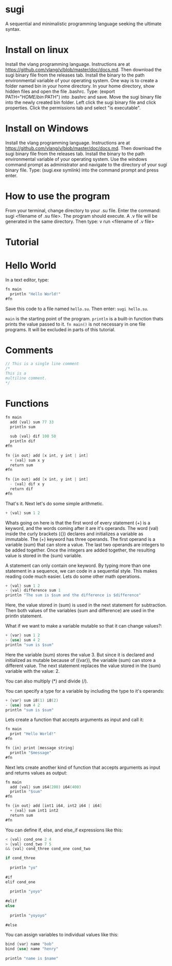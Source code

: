# sugi
A sequential and minimalistic programming language seeking the ultimate syntax.

# Install on linux
Install the vlang programming language. Instructions are at https://github.com/vlang/v/blob/master/doc/docs.md.
Then download the sugi binary file from the releases tab.
Install the binary to the path environmental variable of your operating system.
One way is to create a folder named bin in your home directory.
In your home directory, show hidden files and open the file .bashrc.
Type: (export PATH="$HOME/bin:$PATH") into .bashrc and save.
Move the sugi binary file into the newly created bin folder.
Left click the sugi binary file and click properties.
Click the permissions tab and select "is executable".

# Install on Windows
Install the vlang programming language. Instructions are at https://github.com/vlang/v/blob/master/doc/docs.md.
Then download the sugi binary file from the releases tab.
Install the binary to the path environmental variable of your operating system.
Use the windows command prompt as administrator and navigate to the directory of your sugi binary file.
Type: (sugi.exe symlink) into the command prompt and press enter.

# How to use the program
From your terminal, change directory to your .su file.
Enter the command: sugi <filename of .su file>.
The program should execute.
A .v file will be generated in the same directory.
Then type: v run <filename of .v file>

# Tutorial
  
# Hello World

In a text editor, type: 

```v
fn main
  println "Hello World!"
#fn
```
Save this code to a file named `hello.su`. Then enter: `sugi hello.su`.
  
`main` is the starting point of the program. 
`println` is a built-in function thats prints the value passed to it.
`fn main()` is not necessary in one file programs. It will be excluded in parts of this tutorial.
  
# Comments
  
```v
// This is a single line comment
/* 
This is a
multiline comment. 
*/  
```
  
# Functions
  
```v
fn main
  add {val} sum 77 33
  println sum
  
  sub {val} dif 100 50
  println dif
#fn
  
fn {in out} add [x int, y int | int] 
  + {val} sum x y
  return sum
#fn
  
fn {in out} add [x int, y int | int]
  - {val} dif x y
  return dif
#fn
```
  
That's it. Next let's do some simple arithmetic. 

```v
+ {val} sum 1 2
```
Whats going on here is that the first word of every statement (+) is a keyword, and the words coming after it are it's operands. The word (val) inside the curly brackets ({}) declares and initializes a variable as immutable. The (+) keyword has three operands. The first operand is a variable (sum) that can store a value. The last two operands are integers to be added together. Once the integers are added together, the resulting value is stored in the (sum) variable.

A statement can only contain one keyword. By typing more than one statement in a sequence, we can code in a sequential style. This makes reading code much easier. Lets do some other math operations.

```v
+ {val} sum 1 2
- {val} difference sum 1
println "The sum is $sum and the difference is $difference"
```
Here, the value stored in (sum) is used in the next statement for subtraction. Then both values of the variables (sum and difference) are used in the println statement.

What if we want to make a variable mutable so that it can change values?:

```v
+ {var} sum 1 2
- {use} sum 4 2
println "sum is $sum"
```

Here the variable (sum) stores the value 3. But since it is declared and initialized as mutable because of ({var}), the variable (sum) can store a different value. The next statement replaces the value stored in the (sum) variable with the value: 2. 

You can also multiply (*) and divide (/).

You can specify a type for a variable by including the type to it's operands:

```v
+ {var} sum i8(1) i8(2)
- {use} sum 4 2
println "sum is $sum"
```

Lets create a function that accepts arguments as input and call it:

```v
fn main
  print "Hello World!"
#fn

fn {in} print [message string]
  println "$message"
#fn
```

Next lets create another kind of function that accepts arguments as input and returns values as output:

```v
fn main
  add {val} sum i64(200) i64(400)
  println "$sum"
#fn

fn {in out} add [int1 i64, int2 i64 | i64]
  + {val} sum int1 int2
  return sum
#fn
```

You can define if, else, and else_if expressions like this:

```v
< {val} cond_one 2 4
> {val} cond_two 7 5
&& {val} cond_three cond_one cond_two

if cond_three
    
  println "yo"
    
#if 
elif cond_one
    
  println "yoyo"
    
#elif 
else
    
  println "yoyoyo"
    
#else
```

You can assign variables to individual values like this:
    
```v
bind {var} name "bob"
bind {use} name "henry"
    
println "name is $name"
```
    
    
    
    
